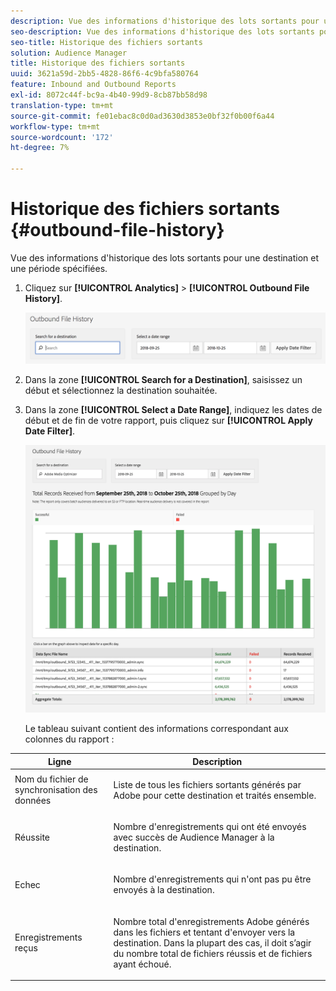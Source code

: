 ```yaml
---
description: Vue des informations d'historique des lots sortants pour une destination et une période spécifiées.
seo-description: Vue des informations d'historique des lots sortants pour une destination et une période spécifiées.
seo-title: Historique des fichiers sortants
solution: Audience Manager
title: Historique des fichiers sortants
uuid: 3621a59d-2bb5-4828-86f6-4c9bfa580764
feature: Inbound and Outbound Reports
exl-id: 8072c44f-bc9a-4b40-99d9-8cb87bb58d98
translation-type: tm+mt
source-git-commit: fe01ebac8c0d0ad3630d3853e0bf32f0b00f6a44
workflow-type: tm+mt
source-wordcount: '172'
ht-degree: 7%

---
```


# Historique des fichiers sortants {#outbound-file-history}

Vue des informations d&#39;historique des lots sortants pour une destination et une période spécifiées.

<!-- 

t_reports_outbound_history.xml

 -->

1. Cliquez sur **[!UICONTROL Analytics]** > **[!UICONTROL Outbound File History]**.

   ![Résultat de l’étape](assets/outbound_history.png)

1. Dans la zone **[!UICONTROL Search for a Destination]**, saisissez un début et sélectionnez la destination souhaitée.
1. Dans la zone **[!UICONTROL Select a Date Range]**, indiquez les dates de début et de fin de votre rapport, puis cliquez sur **[!UICONTROL Apply Date Filter]**.

   ![Résultat de l’étape](assets/outbound_history_stats.png)

   Le tableau suivant contient des informations correspondant aux colonnes du rapport :

<table id="table_93076D46AC50411395E72B9B987E99BE"> 
 <thead> 
  <tr> 
   <th colname="col1" class="entry"> Ligne </th> 
   <th colname="col2" class="entry"> Description </th> 
  </tr> 
 </thead>
 <tbody> 
  <tr> 
   <td colname="col1"> Nom du fichier de synchronisation des données </td> 
   <td colname="col2"> <p>Liste de tous les fichiers sortants générés par <span class="keyword"> Adobe</span> pour cette destination et traités ensemble. </p> </td> 
  </tr> 
  <tr> 
   <td colname="col1"> Réussite </td> 
   <td colname="col2"> <p>Nombre d'enregistrements qui ont été envoyés avec succès de <span class="keyword"> Audience Manager</span> à la destination. </p> </td> 
  </tr> 
  <tr> 
   <td colname="col1"> Echec </td> 
   <td colname="col2"> <p>Nombre d'enregistrements qui n'ont pas pu être envoyés à la destination. </p> </td> 
  </tr> 
  <tr> 
   <td colname="col1"> Enregistrements reçus </td> 
   <td colname="col2"> <p>Nombre total d'enregistrements <span class="keyword"> Adobe</span> générés dans les fichiers et tentant d'envoyer vers la destination. Dans la plupart des cas, il doit s’agir du nombre total de fichiers réussis et de fichiers ayant échoué. </p> </td> 
  </tr> 
 </tbody> 
</table>
